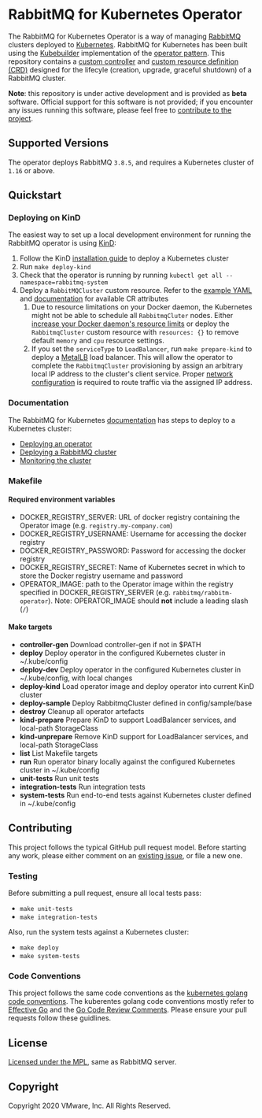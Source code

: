 # RabbitMQ for Kubernetes Operator

The RabbitMQ for Kubernetes Operator is a way of managing [RabbitMQ](https://www.rabbitmq.com/) clusters deployed to [Kubernetes](https://kubernetes.io/). RabbitMQ for Kubernetes has been built using the [Kubebuilder](https://github.com/kubernetes-sigs/kubebuilder) implementation of the [operator pattern](https://coreos.com/blog/introducing-operators.html). This repository contains a [custom controller](https://kubernetes.io/docs/concepts/extend-kubernetes/api-extension/custom-resources/#custom-controllers) and [custom resource definition (CRD)](https://kubernetes.io/docs/concepts/extend-kubernetes/api-extension/custom-resources/#customresourcedefinitions) designed for the lifecyle (creation, upgrade, graceful shutdown) of a RabbitMQ cluster.

**Note**: this repository is under active development and is provided as **beta** software. Official support for this software is not provided; if you encounter any issues running this software, please feel free to [contribute to the project](#contributing).

## Supported Versions

The operator deploys RabbitMQ `3.8.5`, and requires a Kubernetes cluster of `1.16` or above.

## Quickstart

### Deploying on KinD

The easiest way to set up a local development environment for running the RabbitMQ operator is using [KinD](https://kind.sigs.k8s.io/):

1. Follow the KinD [installation guide](https://kind.sigs.k8s.io/#installation-and-usage) to deploy a Kubernetes cluster
1. Run `make deploy-kind`
1. Check that the operator is running by running `kubectl get all --namespace=rabbitmq-system`
1. Deploy a `RabbitMQCluster` custom resource. Refer to the [example YAML](./cr-example.yaml) and [documentation](https://docs.pivotal.io/rabbitmq-kubernetes/0-7/using.html#configure) for available CR attributes
    1. Due to resource limitations on your Docker daemon, the Kubernetes might not be able to schedule all `RabbitmqCluter` nodes. Either [increase your Docker daemon's resource limits](https://docs.docker.com/docker-for-mac/#resources) or deploy the `RabbitmqCluster` custom resource with `resources: {}` to remove default `memory` and `cpu` resource settings.
    1. If you set the `serviceType` to `LoadBalancer`, run `make prepare-kind` to deploy a [MetalLB](https://metallb.universe.tf/) load balancer. This will allow the operator to complete the `RabbitmqCluster` provisioning by assign an arbitrary local IP address to the cluster's client service. Proper [network configuration](https://metallb.universe.tf/installation/network-addons/) is required to route traffic via the assigned IP address.

### Documentation

The RabbitMQ for Kubernetes [documentation](https://docs.pivotal.io/rabbitmq-kubernetes/0-7/index.html) has steps to deploy to a Kubernetes cluster:
- [Deploying an operator](https://docs.pivotal.io/rabbitmq-kubernetes/0-7/installing.html)
- [Deploying a RabbitMQ cluster](https://docs.pivotal.io/rabbitmq-kubernetes/0-7/using.html)
- [Monitoring the cluster](https://docs.pivotal.io/rabbitmq-kubernetes/0-7/monitoring.html)


### Makefile

#### Required environment variables

- DOCKER_REGISTRY_SERVER: URL of docker registry containing the Operator image (e.g. `registry.my-company.com`)
- DOCKER_REGISTRY_USERNAME: Username for accessing the docker registry
- DOCKER_REGISTRY_PASSWORD: Password for accessing the docker registry
- DOCKER_REGISTRY_SECRET: Name of Kubernetes secret in which to store the Docker registry username and password
- OPERATOR_IMAGE: path to the Operator image within the registry specified in DOCKER_REGISTRY_SERVER (e.g. `rabbitmq/rabbitm-operator`). Note: OPERATOR_IMAGE should **not** include a leading slash (`/`)

#### Make targets

- **controller-gen** Download controller-gen if not in $PATH
- **deploy** Deploy operator in the configured Kubernetes cluster in ~/.kube/config
- **deploy-dev** Deploy operator in the configured Kubernetes cluster in ~/.kube/config, with local changes
- **deploy-kind** Load operator image and deploy operator into current KinD cluster
- **deploy-sample** Deploy RabbitmqCluster defined in config/sample/base
- **destroy** Cleanup all operator artefacts
- **kind-prepare** Prepare KinD to support LoadBalancer services, and local-path StorageClass
- **kind-unprepare** Remove KinD support for LoadBalancer services, and local-path StorageClass
- **list** List Makefile targets
- **run** Run operator binary locally against the configured Kubernetes cluster in ~/.kube/config
- **unit-tests** Run unit tests
- **integration-tests** Run integration tests
- **system-tests** Run end-to-end tests against Kubernetes cluster defined in ~/.kube/config

## Contributing

This project follows the typical GitHub pull request model. Before starting any work, please either comment on an [existing issue](https://github.com/pivotal/rabbitmq-for-kubernetes/issues), or file a new one.

### Testing

Before submitting a pull request, ensure all local tests pass:
- `make unit-tests`
- `make integration-tests`

<!-- TODO: generalise deployment process: make DOCKER_REGISTRY_SECRET and DOCKER_REGISTRY_SERVER configurable -->
Also, run the system tests against a Kubernetes cluster:
- `make deploy`
- `make system-tests`

### Code Conventions

This project follows the same code conventions as the [kubernetes golang code conventions](https://github.com/kubernetes/community/blob/master/contributors/guide/coding-conventions.md#code-conventions). The kuberentes golang code conventions mostly refer to [Effective Go](https://golang.org/doc/effective_go.html) and the [Go Code Review Comments](https://github.com/golang/go/wiki/CodeReviewComments). Please ensure your pull requests follow these guidlines.

## License

[Licensed under the MPL](LICENSE.txt), same as RabbitMQ server.

## Copyright

Copyright 2020 VMware, Inc. All Rights Reserved.

